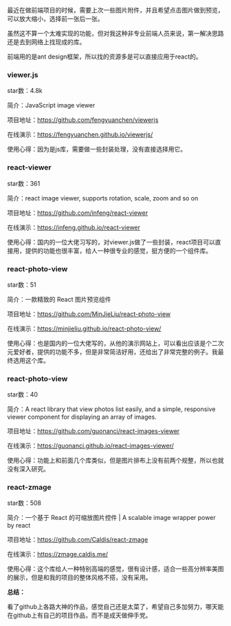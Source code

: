最近在做前端项目的时候，需要上次一些图片附件，并且希望点击图片做到预览，可以放大缩小，选择前一张后一张。

虽然这不算一个太难实现的功能，但对我这种非专业前端人员来说，第一解决思路还是去到网络上找现成的库。

前端用的是ant design框架，所以找的资源多是可以直接应用于react的。

### viewer.js

star数：4.8k

简介：JavaScript image viewer

项目地址：https://github.com/fengyuanchen/viewerjs

在线演示：https://fengyuanchen.github.io/viewerjs/

使用心得：因为是js库，需要做一些封装处理，没有直接选择用它。

### react-viewer

star数：361

简介：react image viewer, supports rotation, scale, zoom and so on

项目地址：https://github.com/infeng/react-viewer

在线演示：https://infeng.github.io/react-viewer

使用心得：国内的一位大佬习写的，对viewer.js做了一些封装，react项目可以直接用，提供的功能也很丰富，给人一种很专业的感觉，挺方便的一个组件库。

### react-photo-view

star数：51

简介：一款精致的 React 图片预览组件

项目地址：https://github.com/MinJieLiu/react-photo-view

在线演示：https://minjieliu.github.io/react-photo-view/

使用心得：也是国内的一位大佬写的，从他的演示网站上，可以看出应该是个二次元爱好者，提供的功能不多，但是非常简洁好用，还给出了非常完整的例子。我最终选用这个库。

### react-photo-view

star数：40

简介：A react library that view photos list easily, and a simple, responsive viewer component for displaying an array of images.

项目地址：https://github.com/guonanci/react-images-viewer

在线演示：https://guonanci.github.io/react-images-viewer/

使用心得：功能上和前面几个库类似，但是图片排布上没有前两个规整，所以也就没有深入研究。

### react-zmage

star数：508

简介：一个基于 React 的可缩放图片控件 | A scalable image wrapper power by react 

项目地址：https://github.com/Caldis/react-zmage

在线演示：https://zmage.caldis.me/

使用心得：这个库给人一种特别高端的感觉，很有设计感，适合一些高分辨率美图的展示，但是和我的项目的整体风格不搭，没有采用。


**总结：**

看了github上各路大神的作品，感觉自己还是太菜了，希望自己多加努力，哪天能在github上有自己的项目作品，而不是成天做伸手党。


